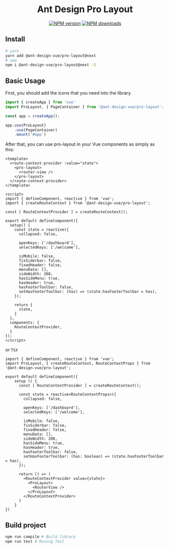 <h1 align="center">
Ant Design Pro Layout
</h1>

<div align="center">

[![NPM version](https://img.shields.io/npm/v/@ant-design-vue/pro-layout.svg?style=flat)](https://npmjs.org/package/@ant-design-vue/pro-layout)
[![NPM downloads](http://img.shields.io/npm/dm/@ant-design-vue/pro-layout.svg?style=flat)](https://npmjs.org/package/@ant-design-vue/pro-layout)

</div>

## Install

```bash
# yarn
yarn add @ant-design-vue/pro-layout@next
# npm
npm i @ant-design-vue/pro-layout@next -S
```

## Basic Usage

First, you should add the icons that you need into the library.

```js
import { createApp } from 'vue'
import ProLayout, { PageContainer } from '@ant-design-vue/pro-layout';

const app = createApp();

app.use(ProLayout)
    .use(PageContainer)
    .mount('#app')
```

After that, you can use pro-layout in your Vue components as simply as this:

```vue
<template>
  <route-context-provider :value="state">
    <pro-layout>
      <router-view />
    </pro-layout>
  </route-context-provider>
</template>

<script>
import { defineComponent, reactive } from 'vue';
import { createRouteContext } from '@ant-design-vue/pro-layout';

const [ RouteContextProvider ] = createRouteContext();

export default defineComponent({
  setup() {
    const state = reactive({
      collapsed: false,

      openKeys: ['/dashboard'],
      selectedKeys: ['/welcome'],

      isMobile: false,
      fixSiderbar: false,
      fixedHeader: false,
      menuData: [],
      sideWidth: 208,
      hasSideMenu: true,
      hasHeader: true,
      hasFooterToolbar: false,
      setHasFooterToolbar: (has) => (state.hasFooterToolbar = has),
    });
    
    return {
      state,
    }
  },
  components: {
    RouteContextProvider,
  }
});
</script>
```
or `TSX`
```tsx
import { defineComponent, reactive } from 'vue';
import ProLayout, { createRouteContext, RouteContextProps } from '@ant-design-vue/pro-layout';

export default defineComponent({
    setup () {
      const [ RouteContextProvider ] = createRouteContext();
      
      const state = reactive<RouteContextProps>({
        collapsed: false,

        openKeys: ['/dashboard'],
        selectedKeys: ['/welcome'],

        isMobile: false,
        fixSiderbar: false,
        fixedHeader: false,
        menuData: [],
        sideWidth: 208,
        hasSideMenu: true,
        hasHeader: true,
        hasFooterToolbar: false,
        setHasFooterToolbar: (has: boolean) => (state.hasFooterToolbar = has),
      });
      
      return () => (
        <RouteContextProvider value={state}>
          <ProLayout>
            <RouterView />
          </ProLayout>
        </RouteContextProvider>
      )
    }
})
```


## Build project

```bash
npm run compile # Build library
npm run test # Runing Test
```
